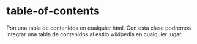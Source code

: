 # table-of-contents
Pon una tabla de contenidos en cualquier html. Con esta clase podremos integrar una tabla de contenidos al estilo wikipedia en cualquier lugar.
